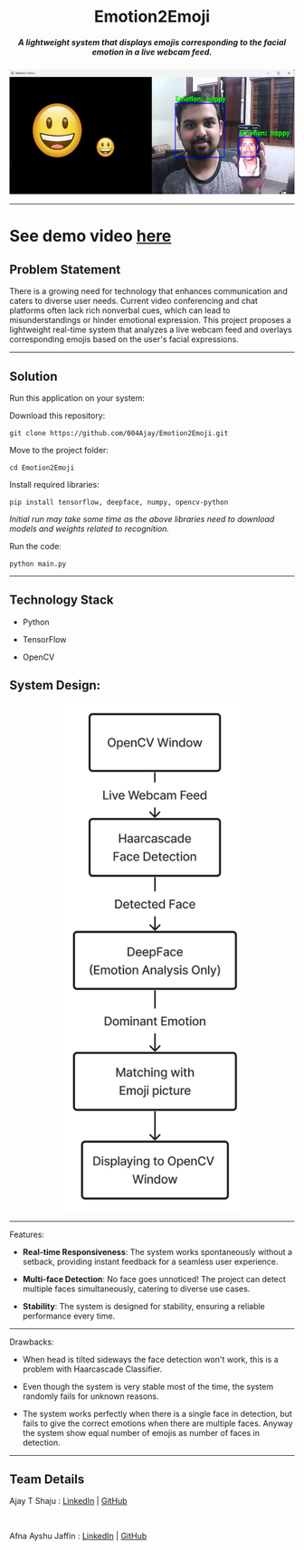 <b><h1 align="center"> Emotion2Emoji </h1></b>
<h5 align="center"> A lightweight system that displays emojis corresponding to the facial emotion in a live webcam feed. </h5>

<p align="center">
<img src="Assets/Emotion2Emoji.jpg" title = "E2E Title Picture" height='220'></p>

---
# See demo video [here](https://youtu.be/RnYWvHqkous)

<h2> Problem Statement </h2> 

There is a growing need for technology that enhances communication and caters to diverse user needs. Current video conferencing and chat platforms often lack rich nonverbal cues, which can lead to misunderstandings or hinder emotional expression. This project proposes a lightweight real-time system that analyzes a live webcam feed and overlays corresponding emojis based on the user's facial expressions.

---
<h2> Solution </h2>

Run this application on your system:

Download this repository:

    git clone https://github.com/004Ajay/Emotion2Emoji.git

Move to the project folder:

    cd Emotion2Emoji
    
Install required libraries:

    pip install tensorflow, deepface, numpy, opencv-python

_Initial run may take some time as the above libraries need to download models and weights related to recognition._ 

Run the code:

    python main.py

---
<h2> Technology Stack </h2>

* Python

* TensorFlow

* OpenCV 

<h2> System Design: </h2>

<p align="center">
<img src="Assets/E2E Diagram.png" title = "E2E Title Picture" height='900'></p>

---

Features:

* **Real-time Responsiveness**: The system works spontaneously without a setback, providing instant feedback for a seamless user experience.

* **Multi-face Detection**: No face goes unnoticed! The project can detect multiple faces simultaneously, catering to diverse use cases.

* **Stability**: The system is designed for stability, ensuring a reliable performance every time.

---

Drawbacks:

* When head is tilted sideways the face detection won't work, this is a problem with Haarcascade Classifier.

* Even though the system is very stable most of the time, the system randomly fails for unknown reasons.

* The system works perfectly when there is a single face in detection, but fails to give the correct emotions when there are multiple faces. Anyway the system show equal number of emojis as number of faces in detection.

---
<h2> Team Details </h2>

Ajay T Shaju : [LinkedIn](https://www.linkedin.com/in/ajay-t-shaju/)  |  [GitHub](https://github.com/004Ajay)

<br>

Afna Ayshu Jaffin : [LinkedIn](https://www.linkedin.com/in/afna-ayshu-jaffin-02b38b201/)  |  [GitHub](https://github.com/afnaayshu)
